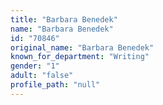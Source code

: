 ```yaml
---
title: "Barbara Benedek"
name: "Barbara Benedek"
id: "70846"
original_name: "Barbara Benedek"
known_for_department: "Writing"
gender: "1"
adult: "false"
profile_path: "null"
---
```


